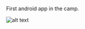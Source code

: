 First android app in the camp.

![alt text](https://github.com/Rahaf-Aljadaani/Mobile-Application-Development-Camp/Design-Your-First-App/blob/img/firstapp.PNG?raw=true)



